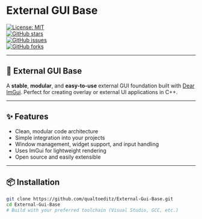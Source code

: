 # External GUI Base

[![License: MIT](https://img.shields.io/github/license/qualtoeditz/External-Gui-Base)](https://github.com/qualtoeditz/External-Gui-Base/blob/main/LICENSE)  
[![GitHub stars](https://img.shields.io/github/stars/qualtoeditz/External-Gui-Base?style=social)](https://github.com/qualtoeditz/External-Gui-Base/stargazers)  
[![GitHub issues](https://img.shields.io/github/issues/qualtoeditz/External-Gui-Base)](https://github.com/qualtoeditz/External-Gui-Base/issues)  
[![GitHub forks](https://img.shields.io/github/forks/qualtoeditz/External-Gui-Base?style=social)](https://github.com/qualtoeditz/External-Gui-Base/network/members)  

---

## 🚀 External GUI Base

A **stable**, **modular**, and **easy-to-use** external GUI foundation built with [Dear ImGui](https://github.com/ocornut/imgui). Perfect for creating overlay or external UI applications in C++.

---

## ✨ Features

- Clean, modular code architecture  
- Simple integration into your projects  
- Window management, widget support, and input handling  
- Uses ImGui for lightweight rendering  
- Open source and easily extensible  

---

## 📦 Installation

```bash
git clone https://github.com/qualtoeditz/External-Gui-Base.git
cd External-Gui-Base
# Build with your preferred toolchain (Visual Studio, GCC, etc.)

